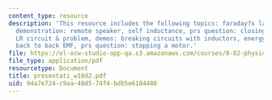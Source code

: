 ```yaml
---
content_type: resource
description: 'This resource includes the following topics: faraday?s law mutual inductance,
  demonstration: remote speaker, self inductance, prs question: closing a switch;
  LR circuit & problem, demos: breaking circuits with inductors, energy in inductor,
  back to back EMF, prs question: stopping a motor.'
file: https://ol-ocw-studio-app-qa.s3.amazonaws.com/courses/8-02-physics-ii-electricity-and-magnetism-spring-2007/94a7e724c9aa48d574f4bdb5e6184480_presentati_w10d2.pdf
file_type: application/pdf
resourcetype: Document
title: presentati_w10d2.pdf
uid: 94a7e724-c9aa-48d5-74f4-bdb5e6184480
---
```

